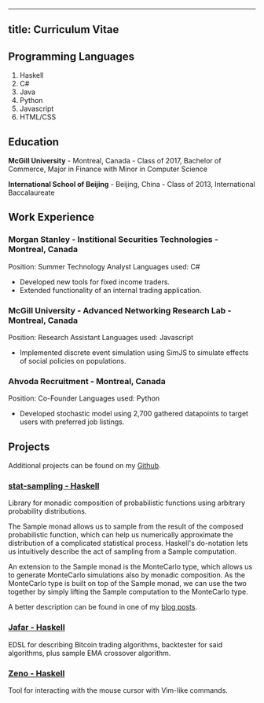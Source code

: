 -----
title: Curriculum Vitae
-----

## Programming Languages

1. Haskell
2. C#
3. Java
4. Python
5. Javascript
6. HTML/CSS

## Education

**McGill University** - Montreal, Canada - Class of 2017,
Bachelor of Commerce, Major in Finance with Minor in Computer Science

**International School of Beijing** - Beijing, China - Class of 2013,
International Baccalaureate

## Work Experience

### Morgan Stanley - Institional Securities Technologies - Montreal, Canada
Position: Summer Technology Analyst
Languages used: C#

- Developed new tools for fixed income traders.
- Extended functionality of an internal trading application.

### McGill University - Advanced Networking Research Lab - Montreal, Canada
Position: Research Assistant
Languages used: Javascript

- Implemented discrete event simulation using SimJS to simulate effects 
of social policies on populations.

### Ahvoda Recruitment - Montreal, Canada
Position: Co-Founder
Languages used: Python

- Developed stochastic model using 2,700 gathered datapoints to target
users with preferred job listings.

## Projects

Additional projects can be found on my [Github](https://www.github.com/kevin-li-195).

### **[stat-sampling - Haskell](https://www.github.com/labcoders/jafar)**

Library for monadic composition of probabilistic functions using
arbitrary probability distributions.

The Sample monad allows us to sample from the result of the composed
probabilistic function, which can help us numerically approximate the
distribution of a complicated statistical process. Haskell's do-notation
lets us intuitively describe the act of sampling from a Sample computation.

An extension to the Sample monad is the MonteCarlo type, which
allows us to generate MonteCarlo simulations also by monadic composition.
As the MonteCarlo type is built on top of the Sample monad, we can
use the two together by simply lifting the Sample computation to the
MonteCarlo type.

A better description can be found in one of my [blog posts](http://kevinl.io/posts/2016-08-17-sampling-monad.html).

### **[Jafar - Haskell](https://www.github.com/labcoders/jafar)**

EDSL for describing Bitcoin trading algorithms, backtester for
said algorithms, plus sample EMA crossover algorithm.

### **[Zeno - Haskell](https://www.github.com/kevin-li-195/zeno)**

Tool for interacting with the mouse cursor with Vim-like commands.
